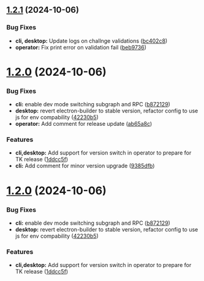 ## [1.2.1](https://github.com/xai-foundation/sentry-development/compare/1.2.0...1.2.1) (2024-10-06)


### Bug Fixes

* **cli, desktop:** Update logs on challnge validations ([bc402c8](https://github.com/xai-foundation/sentry-development/commit/bc402c8b90391032d0421d0015cfee8cd4a206e5))
* **operator:** Fix print error on validation fail ([beb9736](https://github.com/xai-foundation/sentry-development/commit/beb9736c3d8b37466180e59e2ba7ae24ec3b857e))

# [1.2.0](https://github.com/xai-foundation/sentry-development/compare/1.1.14...1.2.0) (2024-10-06)


### Bug Fixes

* **cli:** enable dev mode switching subgraph and RPC ([b872129](https://github.com/xai-foundation/sentry-development/commit/b872129437a79f0cc778296a86ed02975436d39e))
* **desktop:** revert electron-builder to stable version, refactor config to use js for env compability ([42230b5](https://github.com/xai-foundation/sentry-development/commit/42230b551c605d0d107d873b18aac1f20329475a))
* **operator:** Add comment for release update ([ab65a8c](https://github.com/xai-foundation/sentry-development/commit/ab65a8cce2c97b6ac7c38881bdb80dcd057bf873))


### Features

* **cli,desktop:** Add support for version switch in operator to prepare for TK release ([1ddcc5f](https://github.com/xai-foundation/sentry-development/commit/1ddcc5ff80c26d83504c1e70d2daf2b3242d88cf))
* **cli:** Add comment for minor version upgrade ([9385dfb](https://github.com/xai-foundation/sentry-development/commit/9385dfbf331152dddca4e68aa7dd06d2b6cee2e1))

# [1.2.0](https://github.com/xai-foundation/sentry-development/compare/1.1.14...1.2.0) (2024-10-06)


### Bug Fixes

* **cli:** enable dev mode switching subgraph and RPC ([b872129](https://github.com/xai-foundation/sentry-development/commit/b872129437a79f0cc778296a86ed02975436d39e))
* **desktop:** revert electron-builder to stable version, refactor config to use js for env compability ([42230b5](https://github.com/xai-foundation/sentry-development/commit/42230b551c605d0d107d873b18aac1f20329475a))


### Features

* **cli,desktop:** Add support for version switch in operator to prepare for TK release ([1ddcc5f](https://github.com/xai-foundation/sentry-development/commit/1ddcc5ff80c26d83504c1e70d2daf2b3242d88cf))
